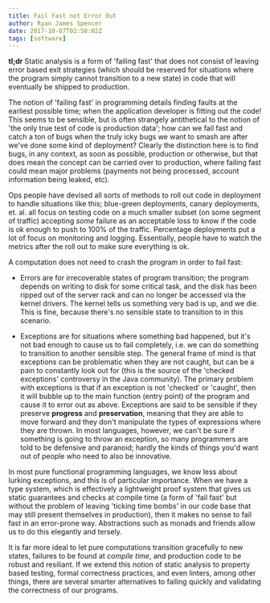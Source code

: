 ```yaml
---
title: Fail Fast not Error Out
author: Ryan James Spencer
date: 2017-10-07T02:50:02Z
tags: [software]
---
```


**tl;dr** Static analysis is a form of 'failing fast' that does not consist of
leaving error based exit strategies (which should be reserved for situations
where the program simply cannot transition to a new state) in code that will
eventually be shipped to production.

The notion of 'failing fast' in programming details finding faults at the
earliest possible time; when the application developer is fitting out the code!
This seems to be sensible, but is often strangely antithetical to the notion of
'the only true test of code is production data'; how can we fail fast and catch
a ton of bugs when the truly icky bugs we want to smash are after we've done
some kind of deployment? Clearly the distinction here is to find bugs, in any
context, as soon as possible, production or otherwise, but that does mean the
concept can be carried over to production, where failing fast could mean major
problems (payments not being processed, account information being leaked, etc).

Ops people have devised all sorts of methods to roll out code in deployment to
handle situations like this; blue-green deployments, canary deployments, et.
al. all focus on testing code on a much smaller subset (on some segment of
traffic) accepting _some_ failure as an acceptable loss to know if the code is
ok enough to push to 100% of the traffic. Percentage deployments put a lot of
focus on monitoring and logging. Essentially, people have to watch the metrics
after the roll out to make sure everything is ok.

A computation does not need to crash the program in order to fail fast:

* Errors are for irrecoverable states of program transition; the program
depends on writing to disk for some critical task, and the disk has been ripped
out of the server rack and can no longer be accessed via the kernel drivers.
The kernel tells us something very bad is up, and we die. This is fine, because
there's no sensible state to transition to in this scenario.

* Exceptions are for situations where something bad happened, but it's not bad
enough to cause us to fail completely, i.e. we can do something to transition
to another sensible step. The general frame of mind is that exceptions can be
problematic when they are not caught, but can be a pain to constantly look out
for (this is the source of the 'checked exceptions' controversy in the Java
community). The primary problem with exceptions is that if an exception is not
'checked' or 'caught', then it will bubble up to the main function (entry
point) of the program and cause it to error out as above. Exceptions are said
to be sensible if they preserve **progress** and **preservation**, meaning that
they are able to move forward and they don't manipulate the types of
expressions where they are thrown. In most languages, however, we can't be sure
if something is going to throw an exception, so many programmers are told to be
defensive and paranoid; hardly the kinds of things you'd want out of people who
need to also be innovative.

In most pure functional programming languages, we know less about lurking
exceptions, and this is of particular importance. When we have a type system,
which is effectively a lightweight proof system that gives us static guarantees
and checks at compile time (a form of 'fail fast' but without the problem of
leaving 'ticking time bombs' in our code base that may still present themselves
in production), then it makes no sense to fail fast in an error-prone way.
Abstractions such as monads and friends allow us to do this elegantly and
tersely.

It is far more ideal to let pure computations transition gracefully to new
states, failures to be found at _compile time_, and production code to be
robust and resiliant. If we extend this notion of static analysis to property
based testing, formal correctness practices, and even linters, among other
things, there are several smarter alternatives to failing quickly and
validating the correctness of our programs.
